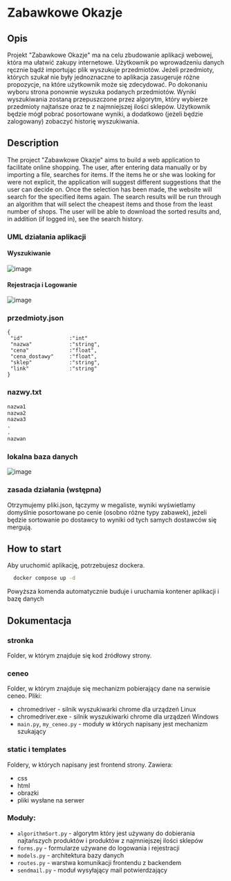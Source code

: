 # Zabawkowe Okazje
## Opis
Projekt "Zabawkowe Okazje" ma na celu zbudowanie aplikacji webowej, która ma ułatwić zakupy internetowe. Użytkownik po wprowadzeniu danych ręcznie bądź importując plik wyszukuje przedmiotów. Jeżeli przedmioty, których szukał nie były jednoznaczne to aplikacja zasugeruje różne propozycje, na które użytkownik może się zdecydować. Po dokonaniu wyboru strona ponownie wyszuka podanych przedmiotów. Wyniki wyszukiwania zostaną przepuszczone przez algorytm, który wybierze przedmioty najtańsze oraz te z najmniejszej ilości sklepów. Użytkownik będzie mógł pobrać posortowane wyniki, a dodatkowo (jeżeli będzie zalogowany) zobaczyć historię wyszukiwania.

## Description
The project "Zabawkowe Okazje" aims to build a web application to facilitate online shopping. The user, after entering data manually or by importing a file, searches for items. If the items he or she was looking for were not explicit, the application will suggest different suggestions that the user can decide on. Once the selection has been made, the website will search for the specified items again. The search results will be run through an algorithm that will select the cheapest items and those from the least number of shops. The user will be able to download the sorted results and, in addition (if logged in), see the search history.

### UML działania aplikacji
#### Wyszukiwanie
![image](https://user-images.githubusercontent.com/48855984/215847556-b299c87f-0cb5-4b90-83d3-e166f2bd02ba.png)

#### Rejestracja i Logowanie
![image](https://user-images.githubusercontent.com/48855984/215851448-87b2ff7a-3c43-4966-af90-ee63149c1ce4.png)

### przedmioty.json
```
{
 "id"               :"int"
 "nazwa"            :"string",
 "cena"             :"float",
 "cena_dostawy"     :"float",
 "sklep"            :"string",
 "link"             :"string"
}
```

### nazwy.txt
```txt
nazwa1
nazwa2
nazwa3
.
.
nazwan
```

### lokalna baza danych
![image](https://user-images.githubusercontent.com/48855984/214115030-ef674153-a5af-438d-8e5b-31c1d2ed717c.png)

### zasada działania (wstępna)
Otrzymujemy pliki.json, łączymy w megaliste, wyniki wyświetlamy domyślnie posortowane po cenie (osobno różne typy zabawek), jeżeli będzie sortowanie po dostawcy to wyniki od tych samych dostawców się mergują.

## How to start

Aby uruchomić aplikację, potrzebujesz dockera.

```bash
  docker compose up -d
```

Powyższa komenda automatycznie buduje i uruchamia kontener aplikacji i bazę danych

## Dokumentacja
### stronka
Folder, w którym znajduje się kod źródłowy strony.
### ceneo
Folder, w którym znajduje się mechanizm pobierający dane na serwisie ceneo. 
Pliki:
- chromedriver - silnik wyszukiwarki chrome dla urządzeń Linux
- chromedriver.exe - silnik wyszukiwarki chrome dla urządzeń Windows
- `main.py`, `my_ceneo.py` - moduły w których napisany jest mechanizm szukający

### static i templates
Foldery, w których napisany jest frontend strony. Zawiera:
- css
- html
- obrazki
- pliki wysłane na serwer

### Moduły:
- `algorithmSort.py` - algorytm który jest używany do dobierania najtańszych produktów i produktów z najmniejszej ilości sklepów
- `forms.py` - formularze używane do logowania i rejestracji
- `models.py` - architektura bazy danych
- `routes.py` - warstwa komunikacji frontendu z backendem
- `sendmail.py` - moduł wysyłający mail potwierdzający

